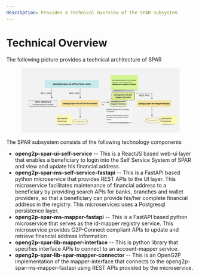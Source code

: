 ```yaml
---
description: Provides a Technical Overview of the SPAR Subsystem
---
```


# Technical Overview

The following picture provides a technical architecture of SPAR

<figure><img src="../../../.gitbook/assets/Gitbook-SPAR-Technical-Architecture.jpg" alt=""><figcaption></figcaption></figure>

The SPAR subsystem consists of the following technology components

* **openg2p-spar-ui-self-service** -- This is a ReactJS based web-ui layer that enables a beneficiary to login into the Self Service System of SPAR and view and update his financial address.
* **openg2p-spar-ms-self-service-fastapi** -- This is a FastAPI based python microservice that provides REST APIs to the UI layer. This microservice facilitates maintenance of financial address to a beneficiary by providing search APIs for banks, branches and wallet providers, so that a beneficiary can provide his/her complete financial address in the registry. This microservices uses a Postgresql persistence layer.
* **openg2p-spar-ms-mapper-fastapi** -- This is a FastAPI based python microservice that serves as the id-mapper registry service. This microservice provides G2P-Connect compliant APIs to update and retrieve financial address information
* **openg2p-spar-lib-mapper-interface** -- This is python library that specifies interface APIs to connect to an account-mapper service.
* **openg2p-spar-lib-spar-mapper-connector** -- This is an OpenG2P implementation of the mapper-interface that connects to the openg2p-spar-ms-mapper-fastapi using REST APIs provided by the microservice.
